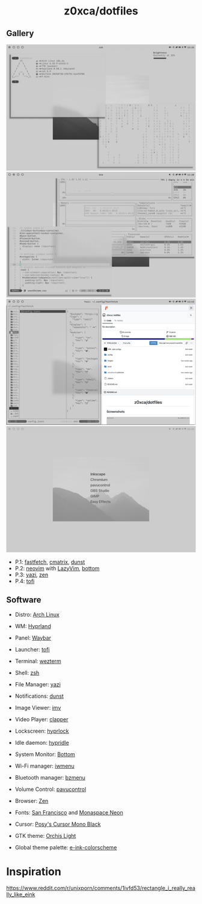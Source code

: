<h1 align="center">z0xca/dotfiles</h1>

## Gallery

![](.forgejo/1.png)
![](.forgejo/2.png)
![](.forgejo/3.png)
![](.forgejo/4.png)

- P.1: [fastfetch](https://github.com/fastfetch-cli/fastfetch), [cmatrix](https://github.com/abishekvashok/cmatrix), [dunst](https://github.com/dunst-project/dunst)
- P.2: [neovim](https://github.com/neovim/neovim) with [LazyVim](https://github.com/LazyVim/LazyVim), [bottom](https://github.com/ClementTsang/bottom)
- P.3: [yazi](https://github.com/sxyazi/yazi), [zen](https://github.com/zen-browser/desktop)
- P.4: [tofi](https://github.com/philj56/tofi)

## Software

- Distro: [Arch Linux](https://archlinux.org)
- WM: [Hyprland](https://github.com/hyprwm/Hyprland)
- Panel: [Waybar](https://github.com/Alexays/Waybar)
- Launcher: [tofi](https://github.com/philj56/tofi)
- Terminal: [wezterm](https://github.com/wezterm/wezterm)
- Shell: [zsh](https://github.com/zsh-users/zsh)
- File Manager: [yazi](https://github.com/sxyazi/yazi)
- Notifications: [dunst](https://github.com/dunst-project/dunst)
- Image Viewer: [imv](https://sr.ht/~exec64/imv/)
- Video Player: [clapper](https://github.com/Rafostar/clapper)
- Lockscreen: [hyprlock](https://github.com/hyprwm/hyprlock)
- Idle daemon: [hypridle](https://github.com/hyprwm/hypridle)

- System Monitor: [Bottom](https://github.com/ClementTsang/bottom)
- Wi-Fi manager: [iwmenu](https://github.com/e-tho/iwmenu)
- Bluetooth manager: [bzmenu](https://github.com/e-tho/bzmenu)
- Volume Control: [pavucontrol](https://github.com/pulseaudio/pavucontrol)
- Browser: [Zen](https://github.com/zen-browser/desktop)

- Fonts: [San Francisco](https://gitlab.com/chaotic-aur/pkgbuilds/-/tree/main/apple-fonts) and [Monaspace Neon](https://github.com/githubnext/monaspace)
- Cursor: [Posy's Cursor Mono Black](https://github.com/simtrami/posy-improved-cursor-linux)
- GTK theme: [Orchis Light](https://github.com/vinceliuice/Orchis-theme)
- Global theme palette: [e-ink-colorscheme](https://github.com/e-ink-colorscheme)

# Inspiration

https://www.reddit.com/r/unixporn/comments/1ivfd53/rectangle_i_really_really_like_eink
